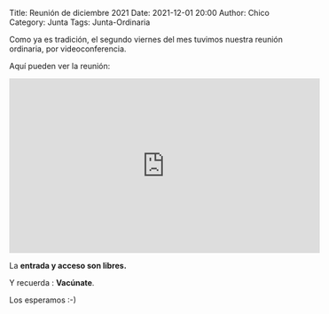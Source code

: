 Title: Reunión de diciembre 2021
Date: 2021-12-01 20:00
Author: Chico
Category: Junta
Tags: Junta-Ordinaria

Como ya es tradición, el segundo viernes del mes tuvimos nuestra reunión ordinaria, por videoconferencia.

Aquí pueden ver la reunión:

<iframe width="560" height="315" src="https://www.youtube.com/embed/64To7nDqCss" title="YouTube video player" frameborder="0" allow="accelerometer; autoplay; clipboard-write; encrypted-media; gyroscope; picture-in-picture" allowfullscreen></iframe>

La __entrada y acceso son libres.__

Y recuerda :  __Vacúnate__.

Los esperamos :-)
